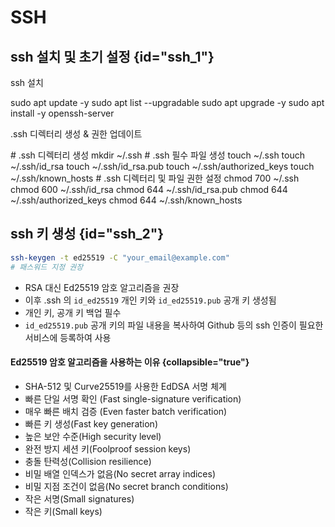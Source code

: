 # SSH

## ssh 설치 및 초기 설정 {id="ssh_1"}
<procedure xmlns="">
    <step>
        <p>ssh 설치</p>
        <code-block lang="shell">
            sudo apt update -y
            sudo apt list --upgradable
            sudo apt upgrade -y
            sudo apt install -y openssh-server
        </code-block>
    </step>
    <step>
        <p>.ssh 디렉터리 생성 & 권한 업데이트</p>
        <code-block lang="shell">
            # .ssh 디렉터리 생성
            mkdir ~/.ssh
            # .ssh 필수 파일 생성
            touch ~/.ssh
            touch ~/.ssh/id_rsa
            touch ~/.ssh/id_rsa.pub  
            touch ~/.ssh/authorized_keys
            touch ~/.ssh/known_hosts
            # .ssh 디렉터리 및 파일 권한 설정
            chmod 700 ~/.ssh
            chmod 600 ~/.ssh/id_rsa
            chmod 644 ~/.ssh/id_rsa.pub  
            chmod 644 ~/.ssh/authorized_keys
            chmod 644 ~/.ssh/known_hosts
        </code-block>
    </step>
</procedure>

## ssh 키 생성 {id="ssh_2"}
```bash
ssh-keygen -t ed25519 -C "your_email@example.com"
# 패스워드 지정 권장
```
- RSA 대신 Ed25519 암호 알고리즘을 권장
- 이후 .ssh 의 ```id_ed25519``` 개인 키와 ```id_ed25519.pub``` 공개 키 생성됨
- 개인 키, 공개 키 백업 필수
- ```id_ed25519.pub``` 공개 키의 파일 내용을 복사하여 Github 등의 ssh 인증이 필요한 서비스에 등록하여 사용

#### Ed25519 암호 알고리즘을 사용하는 이유 {collapsible="true"}
- SHA-512 및 Curve25519를 사용한 EdDSA 서명 체계
- 빠른 단일 서명 확인 (Fast single-signature verification)
- 매우 빠른 배치 검증 (Even faster batch verification)
- 빠른 키 생성(Fast key generation)
- 높은 보안 수준(High security level)
- 완전 방지 세션 키(Foolproof session keys)
- 충돌 탄력성(Collision resilience)
- 비밀 배열 인덱스가 없음(No secret array indices)
- 비밀 지점 조건이 없음(No secret branch conditions)
- 작은 서명(Small signatures)
- 작은 키(Small keys)